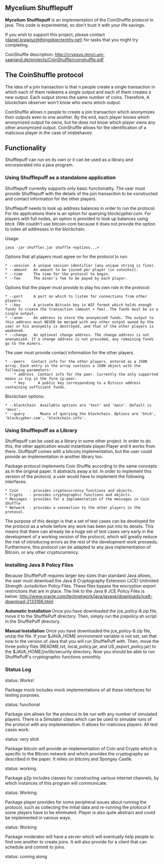 
## Mycelium Shufflepuff

**Mycelium Shufflepuff** is an implementation of the CoinShuffle protocol in java.
This code is experimental, so don't trust it with your life savings.

If you wish to support this project, please contact 
(daniel.krawisz@thingobjectentity.net) for tasks that you might try completing.

CoinShuffle description: 
http://crypsys.mmci.uni-saarland.de/projects/CoinShuffle/coinshuffle.pdf

## The CoinShuffle protocol

The idea of a join transaction is that n people create a single transaction in
which each of them redeems a single output and each of them creates a new 
output. Each output stores the same number of coins. Therefore, A blockchain observer 
won't know who owns which output. 

CoinShuffle allows n people to create a join transaction which anonymizes their
outputs even to one another. By the end, each player knows which anonymized 
output he owns, but he does not know which player owns any other anonymized
output. CoinShuffle allows for the identification of a malicious player in 
the case of misbehavoir. 

## Functionality 

Shufflepuff can run on its own or it can be used as a library and encorporated
into a java program. 

### Using Shufflepuff as a standalone application

Shufflepuff currently supports only basic functionality. The user must provide
Shufflepuff with the details of the join transaciton to be constructed and
contact information for the other players. 

Shufflepuff needs to look up address balances in order to run the protocol. 
For lite applications there is an option for querying blockcypher.com. For
players with full nodes, an option is provided to look up balances using btcd. 
(We couldn't use bitcoin-core because it does not provide the option to index
all addresses in the blockchain. 

Usage:

    java -jar shuffler.jar shuffle <options...>

Options that all players must agree on for the protocol to run: 

    * --session  A unique session identifier (any unique string is fine). 
    * --amount   An amount to be joined per player (in satoshis).
    * --time     The time for the protocol to begin. 
    * --fee      The miner's fee to be payed by each player.

Options that the player must provide to play his own role in the protocol: 

    * --port     A port on which to listen for connections from other players. 
    * --key      A private Bitcoin key in WIF format which holds enough funds to create the transaction (amount + fee). The funds must be in a single output. 
    * --anon     An address to store the anonymized funds. The output to this address must NEVER be merged with any other output owned by the user or his anonymity is destroyed, and that of the other players is weakened. 
    * --change   An optional change address. The change address is not anonymized. If a change address is not provided, any remaining funds go to the miners.

The user must provide contact information for the other players. 

    * --peers   Contact info for the other players, entered as a JSON array. Each entry in the array contains a JSON object with the following parameters:
        * address  Contact info for the peer. Currently the only supported means is tcp in the form ip:peer. 
        * key      A public key corresponding to a Bitcoin address containing sufficient funds.

Blockchain options: 

    * --blockchain  Available options are 'test' and 'main'. Default is 'main'. 
    * --query       Means of querying the blockchain. Options are 'btcd', 'blockcypher.com', 'blockchain.info'. 

### Using Shufflepuff as a Library

Shufflepuff can be used as a library in some other project. In order to do
this, the other application would instantiate player.Player and it works
from there. Stufflpuff comes with a bitcoinj implementation, but the user
could provide an implementation in another library too. 

Package protocol implements Coin Shuffle according to the same concepts as in
the original paper. It abstracts away a lot. In order to implement this version
of the protocol, a user would have to implement the following interfaces: 

    * Coin     - provides cryptocurrency functions and objects.
    * Crypto   - provides cryptographic functions and objects.
    * Messages - provides for a implementation of the messages in Coin Shuffle
    * Network  - provides a connection to the other players in the protocol. 

The purpose of this design is that a set of test cases can be developed for
the protocol as a whole before any work has been put into its details. This 
means that there can already be a huge set of test cases very early
in the development of a working version of the protocol, which will greatly 
reduce the risk of introducing errors as the rest of the development work 
proceeds. Furthermore, this protocol can be adapted to any java implementation
of Bitcoin, or any other cryptocurrency.

### Installing Java 8 Policy Files

Because ShufflePuff requires larger key sizes than standard Java allows, the user
must download the Java 8 Cryptography Extension (JCE) Unlimited Strength Jurisdiction
Policy Files.  These files bypass the encryption export restrictions that are in place.
The link to the Java 8 JCE Policy Files is below:
http://www.oracle.com/technetwork/java/javase/downloads/jce8-download-2133166.html

**Automatic Installation**
Once you have downloaded the jce_policy-8.zip file, move it to the ShufflePuff directory.
Then, simply run the jcepolicy.sh script in the ShufflePuff directory.

**Manual Installation**
Once you have downloaded the jce_policy-8.zip file, unzip the file.  If your $JAVA_HOME
environment variable is not set, set that now to the version of Java that you will
run ShufflePuff with.  Then, move the three policy files (README.txt, local_policy.jar, and
US_export_policy.jar) to the $JAVA_HOME/jre/lib/security directory.  Now you should be
able to run ShufflePuff's cryptographic functions smoothly.

### Status Log

status: Works! 

Package mock includes mock implementations of all these interfaces for testing
purposes.

status: functional

Package sim allows for the protocol to be run with any number of simulated
players. There is a Simulator class which can be used to simulate runs of the
protocol with any implementation. It allows for malicious players. All test
cases work. 

status: very slick

Package bitcoin will provide an implementation of Coin and Crypto which is
specific to the Bitcoin network and which provides the cryptography as described
in the paper. It relies on bitcoinj and Spongey Castle.

status: working.

Package p2p includes classes for constructing various internet channels, by
which instances of this program will communicate. 

status: Working. 

Package player provides for some peripheral issues about running the protocol, 
such as collecting the initial data and re-running the protocol if some players
have to be eliminated. Player is also quite abstract and could be implemented in
various ways. 

status: Working

Package moderator will have a server which will eventually help people to find
one another to create joins. It will also provide for a client that can schedule
and commit to joins. 

status: coming along